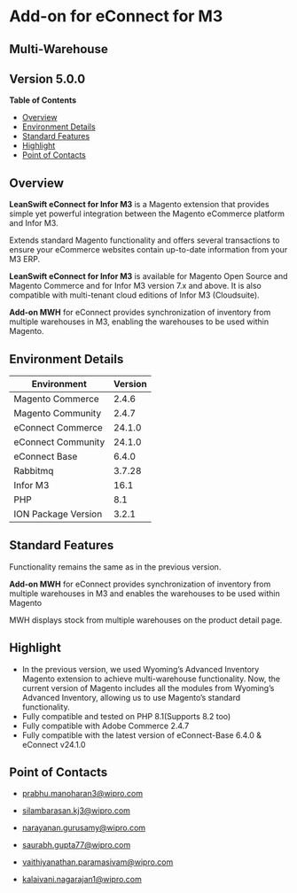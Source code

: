 Add-on for eConnect for M3
==========================

Multi-Warehouse
---------------

Version 5.0.0
-------------

**Table of Contents**

  - [Overview](#overview)
  - [Environment Details](#environment-details)
  - [Standard Features](#standard-features)
  - [Highlight](#highlight)
  - [Point of Contacts](#point-of-contacts)

Overview
--------

**LeanSwift eConnect for Infor M3** is a Magento extension that provides simple
yet powerful integration between the Magento eCommerce platform and Infor M3.

Extends standard Magento functionality and offers several transactions to ensure
your eCommerce websites contain up-to-date information from your M3 ERP.

**LeanSwift eConnect for Infor M3** is available for Magento Open Source and
Magento Commerce and for Infor M3 version 7.x and above. It is also compatible
with multi-tenant cloud editions of Infor M3 (Cloudsuite).

**Add-on MWH** for eConnect provides synchronization of inventory from multiple
warehouses in M3, enabling the warehouses to be used within Magento.

Environment Details
-------------------

| **Environment**           | **Version** |
|---------------------------|-------------|
| Magento Commerce          | 2.4.6       |
| Magento Community         | 2.4.7       |
| eConnect Commerce         | 24.1.0      |
| eConnect Community        | 24.1.0      |
| eConnect Base             | 6.4.0       |
| Rabbitmq                  | 3.7.28      |
| Infor M3                  | 16.1        |
| PHP                       | 8.1         |
| ION Package Version       | 3.2.1       |


Standard Features
-----------------

Functionality remains the same as in the previous version.

**Add-on MWH** for eConnect provides synchronization of inventory from multiple
warehouses in M3 and enables the warehouses to be used within Magento

MWH displays stock from multiple warehouses on the product detail page.

Highlight
---------
- In the previous version, we used Wyoming’s Advanced Inventory Magento extension to achieve multi-warehouse functionality. Now, the current version of Magento includes all the modules from Wyoming’s Advanced Inventory, allowing us to use Magento’s standard functionality.
-  Fully compatible and tested on PHP 8.1(Supports 8.2 too)
- Fully compatible with Adobe Commerce 2.4.7
- Fully compatible with the latest version of eConnect-Base 6.4.0 & eConnect v24.1.0


Point of Contacts
-----------------

-   <prabhu.manoharan3@wipro.com>

-   <silambarasan.kj3@wipro.com>

-   <narayanan.gurusamy@wipro.com>

-   <saurabh.gupta77@wipro.com>

-   <vaithiyanathan.paramasivam@wipro.com>

-   <kalaivani.nagarajan1@wipro.com>
